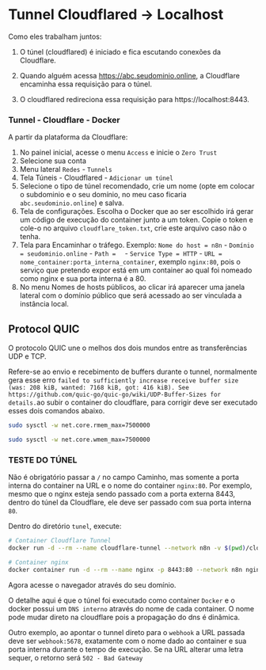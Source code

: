 # Tunnel Cloudflared -> Localhost

Como eles trabalham juntos:
1. O túnel (cloudflared) é iniciado e fica escutando conexões da Cloudflare.

2. Quando alguém acessa https://abc.seudominio.online, a Cloudflare encaminha essa requisição para o túnel.

3. O cloudflared redireciona essa requisição para https://localhost:8443.

### Tunnel - Cloudflare - Docker
A partir da plataforma da Cloudflare:

1. No painel inicial, acesse o menu `Access` e inicie o `Zero Trust`
2. Selecione sua conta
3. Menu lateral `Redes` - `Tunnels`
4. Tela Túneis - Cloudflared - `Adicionar um túnel`
5. Selecione o tipo de túnel recomendado, crie um nome (opte em colocar o subdominio e o seu domínio, no meu caso ficaria `abc.seudominio.online`) e salva.
6. Tela de configurações. Escolha o Docker que ao ser escolhido irá gerar um código de execução do container junto a um token. Copie o token e cole-o no arquivo `cloudflare_token.txt`, crie este arquivo caso não o tenha.
7. Tela para Encaminhar o tráfego. Exemplo: `Nome do host = n8n` - `Domínio = seudominio.online` - `Path =  ` - `Service Type = HTTP` - `URL = nome_container:porta_interna_container`, exemplo `nginx:80`, pois o serviço que pretendo expor está em um container ao qual foi nomeado como nginx e sua porta interna é a 80.
8. No menu Nomes de hosts públicos, ao clicar irá aparecer uma janela lateral com o domínio público que será acessado ao ser vinculada a instância local.


## Protocol QUIC
O protocolo QUIC une o melhos dos dois mundos entre as transferências UDP e TCP.

Refere-se ao envio e recebimento de buffers durante o tunnel, normalmente gera esse erro `failed to sufficiently increase receive buffer size (was: 208 kiB, wanted: 7168 kiB, got: 416 kiB). See https://github.com/quic-go/quic-go/wiki/UDP-Buffer-Sizes for details.`ao subir o container do cloudflare, para corrigir deve ser executado esses dois comandos abaixo. 

```bash
sudo sysctl -w net.core.rmem_max=7500000

sudo sysctl -w net.core.wmem_max=7500000
```

### TESTE DO TÚNEL
Não é obrigatório passar a `/` no campo Caminho, mas somente a porta interna do container na URL e o nome do container `nginx:80`. Por exemplo, mesmo que o nginx esteja sendo passado com a porta externa 8443, dentro do túnel da Cloudflare, ele deve ser passado com sua porta interna `80`.

Dentro do diretório `tunel`, execute:
```bash
# Container Cloudflare Tunnel
docker run -d --rm --name cloudflare-tunnel --network n8n -v $(pwd)/cloudflare_token.txt:/etc/cloudflared/token.txt:ro  cloudflare/cloudflared:latest tunnel --no-autoupdate run --token-file /etc/cloudflared/token.txt

# Container nginx
docker container run -d --rm --name nginx -p 8443:80 --network n8n nginx:alpine
```
Agora acesse o navegador através do seu domínio.

O detalhe aqui é que o túnel foi executado como container `Docker` e o docker possui um `DNS interno` através do nome de cada container. O nome pode mudar direto na cloudflare pois a propagação do dns é dinâmica.

Outro exemplo, ao apontar o tunnel direto para o `webhook` a URL passada deve ser `webhook:5678`, exatamente com o nome dado ao container e sua porta interna durante o tempo de execução.
Se na URL alterar uma letra sequer, o retorno será `502 - Bad Gateway`